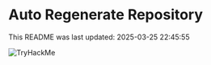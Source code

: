 # Auto Regenerate Repository

This README was last updated: 2025-03-25 22:45:55

 ![TryHackMe](https://tryhackme.com/badge/533634)